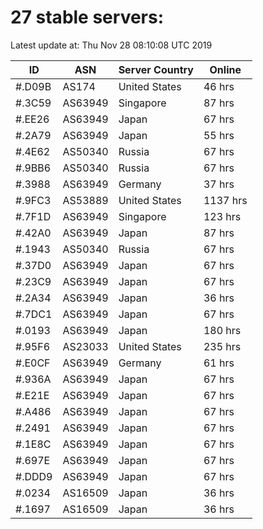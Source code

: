 # 27 stable servers:

Latest update at: Thu Nov 28 08:10:08 UTC 2019

| ID | ASN | Server Country | Online |
| -- | --- | -------------- | ------ |
| #.D09B | AS174 | United States | 46 hrs |
| #.3C59 | AS63949 | Singapore | 87 hrs |
| #.EE26 | AS63949 | Japan | 67 hrs |
| #.2A79 | AS63949 | Japan | 55 hrs |
| #.4E62 | AS50340 | Russia | 67 hrs |
| #.9BB6 | AS50340 | Russia | 67 hrs |
| #.3988 | AS63949 | Germany | 37 hrs |
| #.9FC3 | AS53889 | United States | 1137 hrs |
| #.7F1D | AS63949 | Singapore | 123 hrs |
| #.42A0 | AS63949 | Japan | 87 hrs |
| #.1943 | AS50340 | Russia | 67 hrs |
| #.37D0 | AS63949 | Japan | 67 hrs |
| #.23C9 | AS63949 | Japan | 67 hrs |
| #.2A34 | AS63949 | Japan | 36 hrs |
| #.7DC1 | AS63949 | Japan | 67 hrs |
| #.0193 | AS63949 | Japan | 180 hrs |
| #.95F6 | AS23033 | United States | 235 hrs |
| #.E0CF | AS63949 | Germany | 61 hrs |
| #.936A | AS63949 | Japan | 67 hrs |
| #.E21E | AS63949 | Japan | 67 hrs |
| #.A486 | AS63949 | Japan | 67 hrs |
| #.2491 | AS63949 | Japan | 67 hrs |
| #.1E8C | AS63949 | Japan | 67 hrs |
| #.697E | AS63949 | Japan | 67 hrs |
| #.DDD9 | AS63949 | Japan | 67 hrs |
| #.0234 | AS16509 | Japan | 36 hrs |
| #.1697 | AS16509 | Japan | 36 hrs |

